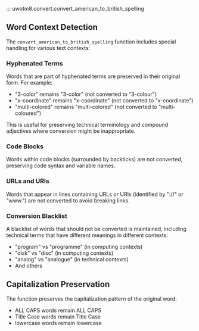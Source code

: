 ::: uwotm8.convert.convert_american_to_british_spelling

## Word Context Detection

The `convert_american_to_british_spelling` function includes special handling for various text contexts:

### Hyphenated Terms

Words that are part of hyphenated terms are preserved in their original form. For example:

- "3-color" remains "3-color" (not converted to "3-colour")
- "x-coordinate" remains "x-coordinate" (not converted to "x-coordinate")
- "multi-colored" remains "multi-colored" (not converted to "multi-coloured")

This is useful for preserving technical terminology and compound adjectives where conversion might be inappropriate.

### Code Blocks

Words within code blocks (surrounded by backticks) are not converted, preserving code syntax and variable names.

### URLs and URIs

Words that appear in lines containing URLs or URIs (identified by "://" or "www.") are not converted to avoid breaking links.

### Conversion Blacklist

A blacklist of words that should not be converted is maintained, including technical terms that have different meanings in different contexts:

- "program" vs "programme" (in computing contexts)
- "disk" vs "disc" (in computing contexts)
- "analog" vs "analogue" (in technical contexts)
- And others

## Capitalization Preservation

The function preserves the capitalization pattern of the original word:

- ALL CAPS words remain ALL CAPS
- Title Case words remain Title Case
- lowercase words remain lowercase
